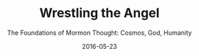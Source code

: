 ---
date: 2016-05-23
dateYear: 2016
isbn: 9780199794928
title: Wrestling the Angel
subtitle: "The Foundations of Mormon Thought: Cosmos, God, Humanity"
description: "Wrestling the Angel, Vol. I is the first in a two part study of the foundations of Mormon thought and practice, situated in the context of an overview of the Christian tradition. The book traces the essential contours of Mormon thought as it developed from Joseph Smith to the present. Terryl L. Givens, one of the nation's foremost Mormon scholars, offers a sweeping account of the history of Mormon belief, revealing that Mormonism is a tradition still very much in the process of formation."
cover: cover-wrestling-the-angel.jpeg
coverGoogle: https://books.google.com/books/content?id=rVBuBAAAQBAJ&printsec=frontcover&img=1&zoom=1&edge=curl&source=gbs_api
pageCount: 423
authors: Terryl Givens
publishers: Oxford University Press, USA
published: 2015
publishedYear: 2014
shelves:
- non-fiction
---